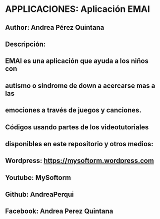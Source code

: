 # APPLICACIONES: Aplicación EMAI
####
## Author: Andrea Pérez Quintana
## Descripción:
## EMAI es una aplicación que ayuda a los niños con 
## autismo o síndrome de down a acercarse mas a las 
## emociones a través de juegos y canciones. 
####
## Códigos usando partes de los videotutoriales 
## disponibles en este repositorio y otros medios:
####
## Wordpress: https://mysoftorm.wordpress.com
## Youtube: MySoftorm
## Github: AndreaPerqui
## Facebook: Andrea Perez Quintana
####
